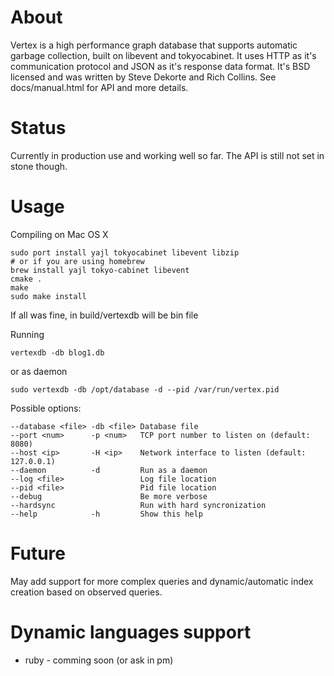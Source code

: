 # About

Vertex is a high performance graph database that supports automatic garbage collection, built on libevent and tokyocabinet. It uses HTTP as it's communication protocol and JSON as it's response data format. It's BSD licensed and was written by Steve Dekorte and Rich Collins. 
See docs/manual.html for API and more details.

# Status

Currently in production use and working well so far. The API is still not set in stone though. 

# Usage
Compiling on Mac OS X

    sudo port install yajl tokyocabinet libevent libzip
    # or if you are using homebrew
    brew install yajl tokyo-cabinet libevent
    cmake .
    make
    sudo make install

If all was fine, in build/vertexdb will be bin file

Running

    vertexdb -db blog1.db
    
or as daemon

    sudo vertexdb -db /opt/database -d --pid /var/run/vertex.pid

Possible options:

    --database <file> -db <file> Database file
    --port <num>      -p <num>   TCP port number to listen on (default: 8080)
    --host <ip>       -H <ip>    Network interface to listen (default: 127.0.0.1)
    --daemon          -d         Run as a daemon
    --log <file>                 Log file location
    --pid <file>                 Pid file location
    --debug                      Be more verbose
    --hardsync                   Run with hard syncronization
    --help            -h         Show this help

# Future

May add support for more complex queries and dynamic/automatic index creation based on observed queries.

# Dynamic languages support

* ruby - comming soon (or ask in pm)